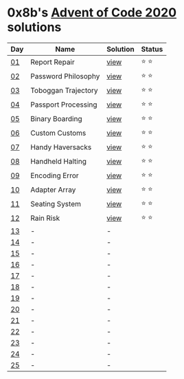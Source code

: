 # 0x8b's [Advent of Code 2020](https://adventofcode.com/2020) solutions

|Day|Name|Solution|Status|
|---|---|---|---|
|[01](https://adventofcode.com/2020/day/1)|Report Repair|[view](/sol/01.rb)|⭐ ⭐|
|[02](https://adventofcode.com/2020/day/2)|Password Philosophy|[view](/sol/02.rb)|⭐ ⭐|
|[03](https://adventofcode.com/2020/day/3)|Toboggan Trajectory|[view](/sol/03.rb)|⭐ ⭐|
|[04](https://adventofcode.com/2020/day/4)|Passport Processing|[view](/sol/04.rb)|⭐ ⭐|
|[05](https://adventofcode.com/2020/day/5)|Binary Boarding|[view](/sol/05.rb)|⭐ ⭐|
|[06](https://adventofcode.com/2020/day/6)|Custom Customs|[view](/sol/06.rb)|⭐ ⭐|
|[07](https://adventofcode.com/2020/day/7)|Handy Haversacks|[view](/sol/07.rb)|⭐ ⭐|
|[08](https://adventofcode.com/2020/day/8)|Handheld Halting|[view](/sol/08.rb)|⭐ ⭐|
|[09](https://adventofcode.com/2020/day/9)|Encoding Error|[view](/sol/09.rb)|⭐ ⭐|
|[10](https://adventofcode.com/2020/day/10)|Adapter Array|[view](/sol/10.rb)|⭐ ⭐|
|[11](https://adventofcode.com/2020/day/11)|Seating System|[view](/sol/11.rb)|⭐ ⭐|
|[12](https://adventofcode.com/2020/day/12)|Rain Risk|[view](/sol/12.rb)|⭐ ⭐|
|[13](https://adventofcode.com/2020/day/13)|-|-||
|[14](https://adventofcode.com/2020/day/14)|-|-||
|[15](https://adventofcode.com/2020/day/15)|-|-||
|[16](https://adventofcode.com/2020/day/16)|-|-||
|[17](https://adventofcode.com/2020/day/17)|-|-||
|[18](https://adventofcode.com/2020/day/18)|-|-||
|[19](https://adventofcode.com/2020/day/19)|-|-||
|[20](https://adventofcode.com/2020/day/20)|-|-||
|[21](https://adventofcode.com/2020/day/21)|-|-||
|[22](https://adventofcode.com/2020/day/22)|-|-||
|[23](https://adventofcode.com/2020/day/23)|-|-||
|[24](https://adventofcode.com/2020/day/24)|-|-||
|[25](https://adventofcode.com/2020/day/25)|-|-||